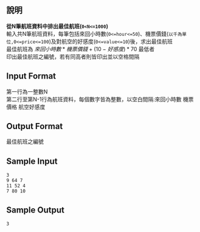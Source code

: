 ## 說明 ##
<b>從N筆航班資料中排出最佳航班(`0<N<=1000`)</b>  
輸入共N筆航班資料，每筆包括來回小時數(`0<=hour<=50`)、機票價錢(`以千為單位,0<=price<=100`)及對航空的好感度(`0<=value<=10`)後，求出最佳航班<br>
最佳航班為 $來回小時數*機票價錢+(10-好感度)*70$ 最低者 <br>
印出最佳航班之編號，若有同高者則皆印出並以空格間隔<br>

## Input Format ##
第一行為一整數N  
第二行至第N-1行為航班資料，每個數字皆為整數，以空白間隔:來回小時數 機票價格 航空好感度

## Output Format ##

最佳航班之編號<br>

## Sample Input ##
```
3
9 64 7 
11 52 4 
7 80 10 
```
## Sample Output ##
```
3
```
